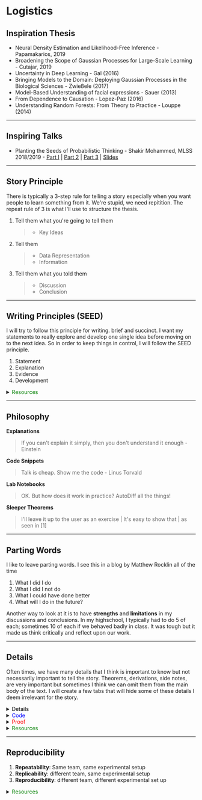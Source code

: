 # Logistics

## Inspiration Thesis

* Neural Density Estimation and Likelihood-Free Inference - Papamakarios, 2019
* Broadening the Scope of Gaussian Processes for Large-Scale Learning - Cutajar, 2019
* Uncertainty in Deep Learning - Gal (2016)
* Bringing Models to the Domain: Deploying Gaussian Processes in the Biological Sciences - Zwießele (2017)
* Model-Based Understanding of facial expressions - Sauer (2013)
* From Dependence to Causation - Lopez-Paz (2016)
* Understanding Random Forests: From Theory to Practice - Louppe (2014)

---

## Inspiring Talks

* Planting the Seeds of Probabilistic Thinking - Shakir Mohammed, MLSS 2018/2019 - [Part I](https://www.youtube.com/watch?v=hlVayKW8v9M) | [Part 2](https://www.youtube.com/watch?v=Yp5YF1JR8HE) | [Part 3](https://www.youtube.com/watch?v=yachHELNsz4) | [Slides](https://drive.google.com/open?id=1DO5yGEoFr6FNZaBJMt0xwKwB9h1G_B1i)

---

## Story Principle

There is typically a 3-step rule for telling a story especially when you want people to learn something from it. We're stupid, we need repitition. The repeat rule of 3 is what I'll use to structure the thesis.

1. Tell them what you're going to tell them
   > * Key Ideas
2. Tell them
   > * Data Representation
   > * Information
3. Tell them what you told them
   > * Discussion
   > * Conclusion

---

## Writing Principles (SEED)

I will try to follow this principle for writing. brief and succinct. I want my statements to really explore and develop one single idea before moving on to the next idea. So in order to keep things in control, I will follow the SEED principle. 

1. Statement
2. Explanation
3. Evidence
4. Development

<details>
<summary>
    <font color="green">Resources
    </font>
</summary>

* Writing Science: How to write papers that get cited and proposals that get funded - Joshua Schimel (2011)

</details>

---

## Philosophy

**Explanations**
> If you can't explain it simply, then you don't understand it enough - Einstein

**Code Snippets**
> Talk is cheap. Show me the code - Linus Torvald

**Lab Notebooks**
> OK. But how does it work in practice?
> AutoDiff all the things!

**Sleeper Theorems**
> I'll leave it up to the user as an exercise | It's easy to show that | as seen in [1] 

---

## Parting Words

I like to leave parting words. I see this in a blog by Matthew Rocklin all of the time

1. What I did I do
2. What I did I not do
3. What I could have done better
4. What will I do in the future?

Another way to look at it is to have **strengths** and **limitations** in my discussions and conclusions. In my highschool, I typically had to do 5 of each; sometimes 10 of each if we behaved badly in class. It was tough but it made us think critically and reflect upon our work.

---

## Details

Often times, we have many details that I think is important to know but not necessarily important to tell the story. Theorems, derivations, side notes, are very important but sometimes I think we can omit them from the main body of the text. I will create a few tabs that will hide some of these details I deem irrelevant for the story.



<details>
<summary>
    <font color="black">Details
    </font>
</summary>

These are simply details that I feel are side notes.

</details>

<details>
<summary>
    <font color="blue">Code
    </font>
</summary>

Code examples that maybe tell you how to algorithmically do something. They might also feature snippets of some practical modifcations that may occur in the field.

</details>

<details>
<summary>
    <font color="red">Proof
    </font>
</summary>

I am not a fan of proofs being in the main body of the text (unless the text is about proofs). In ML, often this is not necessary except for a theoretical paper. In applied settings, we only need main equations and the rest of the details can go in the appendix.

</details>

<details>
<summary>
    <font color="green">Resources
    </font>
</summary>

Extra links where a better explanation can be given.

</details>

---
## Reproducibility

1. **Repeatability**: Same team, same experimental setup
2. **Replicability**: different team, same experimental setup
3. **Reproducibility**: different team, different experimental set up

<details>
<summary>
    <font color="green">Resources
    </font>
</summary>

**Source**: Association for Computing Machinery (2016)

</details>